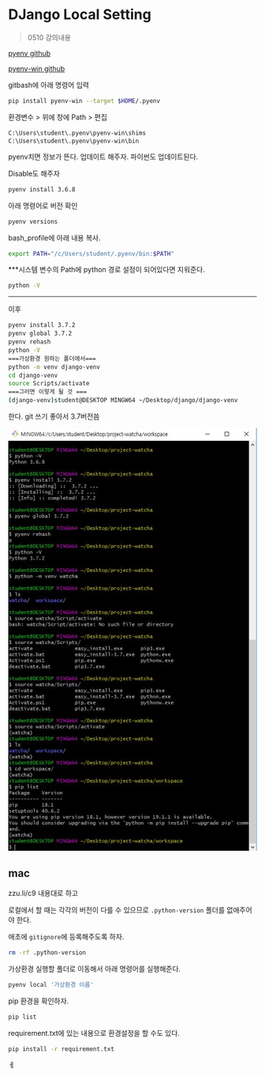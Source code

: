 # DJango Local Setting

> 0510 강의내용

[pyenv github](<https://github.com/pyenv/pyenv>)

[pyenv-win github](<https://github.com/pyenv-win/pyenv-win>)

gitbash에 아래 명령어 입력

```bash
pip install pyenv-win --target $HOME/.pyenv
```

환경변수 > 위에 창에 Path > 편집 

```
C:\Users\student\.pyenv\pyenv-win\shims
C:\Users\student\.pyenv\pyenv-win\bin
```

pyenv치면 정보가 뜬다. 업데이트 해주자. 파이썬도 업데이트된다.

Disable도 해주자

```bash
pyenv install 3.6.8
```

아래 명령어로 버전 확인

```bash
pyenv versions
```

bash_profile에 아래 내용 복사.

```bash
export PATH="/c/Users/student/.pyenv/bin:$PATH"
```

***시스템 변수의 Path에 python 경로 설정이 되어있다면 지워준다.

```bash
python -V
```

---

이후

```bash
pyenv install 3.7.2
pyenv global 3.7.2
pyenv rehash
python -V
===가상환경 원하는 폴더에서===
python -m venv django-venv
cd django-venv
source Scripts/activate
===그러면 이렇게 될 것 ===
(django-venv)student@DESKTOP MINGW64 ~/Desktop/django/django-venv
```

한다. git 쓰기 좋아서 3.7버전씀



![dj_local1](image/dj_local1.JPG)



## mac

zzu.li/c9 내용대로 하고

로컬에서 할 때는 각각의 버전이 다를 수 있으므로 `.python-version` 폴더를 없애주어야 한다.

애초에 `gitignore`에 등록해주도록 하자.

```bash
rm -rf .python-version
```

가상환경 실행할 폴더로 이동해서 아래 명령어를 실행해준다.

```bash
pyenv local '가상환경 이름'
```

pip 환경을 확인하자.

```bash
pip list
```

requirement.txt에 있는 내용으로 환경설정을 할 수도 있다.

```bash
pip install -r requirement.txt
```



ㅔ